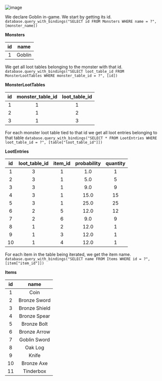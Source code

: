 ![image](https://i.imgur.com/TTpKgMs.png)

We declare Goblin in-game. We start by getting its id.
`database.query_with_bindings("SELECT id FROM Monsters WHERE name = ?", [monster_name])`

**Monsters**

|id|name
|:-:|:-:|
|1|Goblin|

We get all loot tables belonging to the monster with that id.
`database.query_with_bindings("SELECT loot_table_id FROM MonsterLootTables WHERE monster_table_id = ?", [id])`

**MonsterLootTables**

|id|monster_table_id|loot_table_id|
|:-:|:-:|:-:|
|1|	1|	1|
|2|	1|	2|
|3|	1|	3|

For each monster loot table tied to that id we get all loot entries belonging to that table
`database.query_with_bindings("SELECT * FROM LootEntries WHERE loot_table_id = ?", [table["loot_table_id"]])`

**LootEntries**

|id|loot_table_id|item_id|probability|quantity|
|:-:|:-:|:-:|:-:|:-:|
|1|	3|	1|	1.0|	1|
|2|	3|	1|	5.0|	5|
|3|	3|	1|	9.0|	9|
|4|	3|	1|	15.0|	15|
|5|	3|	1|	25.0|	25|
|6|	2|	5|	12.0|	12|
|7|	2|	6|	9.0|	9|
|8|	1|	2|	12.0|	1|
|9|	1|	3|	12.0|	1|
|10|1|	4|	12.0|	1|

For each item in the table being iterated, we get the item name.
`database.query_with_bindings("SELECT name FROM Items WHERE id = ?", [item["item_id"]])`

**Items**

|id|name|
|:-:|:----:|
| 1 |	Coin |
| 2 |	Bronze Sword |
| 3 |	Bronze Shield |
| 4 |	Bronze Spear |
| 5 |	Bronze Bolt |
| 6 |	Bronze Arrow |
| 7 |	Goblin Sword |
| 8 |	Oak Log |
| 9 |	Knife |
| 10 | Bronze Axe |
| 11 | Tinderbox |

